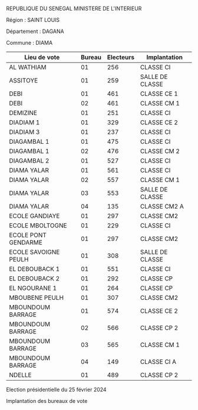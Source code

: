 REPUBLIQUE DU SENEGAL MINISTERE DE L'INTERIEUR

Région : SAINT LOUIS

Département : DAGANA

Commune : DIAMA

| Lieu de vote | Bureau | Electeurs | Implantation |
| - | - | - | - |
| AL WATHIAM | 01 | 256 | CLASSE CI |
| ASSITOYE | 01 | 259 | SALLE DE CLASSE |
| DEBI | 01 | 461 | CLASSE CE 1 |
| DEBI | 02 | 461 | CLASSE CM 1 |
| DEMIZINE | 01 | 251 | CLASSE CI |
| DIADIAM 1 | 01 | 329 | CLASSE CE 2 |
| DIADIAM 3 | 01 | 237 | CLASSE CI |
| DIAGAMBAL 1 | 01 | 475 | CLASSE CI |
| DIAGAMBAL 1 | 02 | 476 | CLASSE CM 2 |
| DIAGAMBAL 2 | 01 | 527 | CLASSE CI |
| DIAMA YALAR | 01 | 561 | CLASSE CI |
| DIAMA YALAR | 02 | 557 | CLASSE CM 1 |
| DIAMA YALAR | 03 | 553 | SALLE DE CLASSE |
| DIAMA YALAR | 04 | 135 | CLASSE CM2 A |
| ECOLE GANDIAYE | 01 | 297 | CLASSE CM2 |
| ECOLE MBOLTOGNE | 01 | 229 | CLASSE CI |
| ECOLE PONT GENDARME | 01 | 297 | CLASSE CM2 |
| ECOLE SAVOIGNE PEULH | 01 | 308 | SALLE DE CLASSE |
| EL DEBOUBACK 1 | 01 | 551 | CLASSE CI |
| EL DEBOUBACK 2 | 01 | 292 | CLASSE CP |
| EL NGOURANE 1 | 01 | 264 | CLASSE CP |
| MBOUBENE PEULH | 01 | 307 | CLASSE CM2 |
| MBOUNDOUM BARRAGE | 01 | 574 | CLASSE CE 2 |
| MBOUNDOUM BARRAGE | 02 | 566 | CLASSE CP 2 |
| MBOUNDOUM BARRAGE | 03 | 565 | CLASSE CM 1 |
| MBOUNDOUM BARRAGE | 04 | 149 | CLASSE CI A |
| NDELLE | 01 | 489 | CLASSE CP 2 |

<!-- PageNumber="4/15" -->

Election présidentielle du 25 février 2024

Implantation des bureaux de vote
